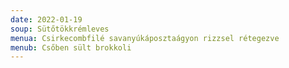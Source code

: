 ```yaml
---
date: 2022-01-19
soup: Sütőtökkrémleves
menua: Csirkecombfilé savanyúkáposztaágyon rizzsel rétegezve
menub: Csőben sült brokkoli
---
```

